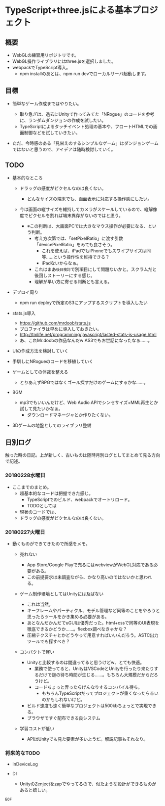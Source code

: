 # TypeScript+three.jsによる基本プロジェクト

## 概要

- WebGLの練習用リポジトリです。
- WebGL操作ライブラリにはthree.jsを選択しました。
- webpackでTypeScript導入。
	- npm installのあとは、npm run devでローカルサーバ起動します。

## 目標

- 簡単なゲーム作成まではやりたい。
	- 取り急ぎは、過去にUnityで作ってみてた「NRogue」のコードを参考に、ランダムダンジョンの作成を試したい。
	- TypeScriptによるタッチイベント処理の基本や、フロートHTMLでの画面制御などを試していきたい。

- ただ、今時感のある「見栄えのするシンプルなゲーム」はダンジョンゲームではないと思うので、アイデアは随時検討していく。


## TODO

- 基本的なところ

	- ドラッグの感度がピクセルなのは良くない。
		- どんなサイズの端末でも、画面表示に対応する操作感にしたい。

	- 今は画面の縦サイズを維持してカメラがスケールしているので、縦解像度でピクセルを割れば端末異存がないのではと思う。
		- ※この判断は、大画面PCでは大きなマウス操作が必要になる、という判断。
			- 考え方次第では、「setPixelRatio」に渡す引数「devicePixelRatio」をみても良さそう。
				- これを使えば、iPadでもiPhoneでもスワイプサイズは同等……という操作性を維持できる？
				- iPadないからなぁ。
			- これはまあ`後日検討`で別項目にして問題ないかと。スクラムだと後回しストーリーにする感じ。
			- 理解が早い方に寄せる判断とも言える。

- デプロイ周り
	- npm run deployで所定のS3にアップするスクリプトを導入したい

- stats.js導入
	- https://github.com/mrdoob/stats.js
	- プロファイラは早めに導入しておきたい。
	- http://tmlife.net/programming/javascript/lasted-stats-js-usage.html
	- あ、これMr.doobの作品なんだw AS3でもお世話になったなぁ……。

- UIの作成方法を検討していく

- 手馴しにNRogueのコードを移植していく

- ゲームとしての体裁を整える
	- とりあえずRPGではなくゴール探すだけのゲームにするかな……。

- BGM
	- mp3でもいいんだけど、Web Audio APIでシンセサイズ+MML再生とか試して見たいかなぁ。
		- ダウンロードマネージャとか作りたくない。

- 3Dゲームの地盤としてのライブラリ整備



## 日別ログ

触った時の日記。上が新しく、古いものは随時月別ログとしてまとめて見る方向で記述。

### 20180228水曜日

- ここまでのまとめ。
	- 超基本的なコードは把握できた感じ。
		- TypeScriptでのビルド、webpackでオートリロード。
		- TODOとしては
	- 現状のコードでは、
	- ドラッグの感度がピクセルなのは良くない。

### 20180227火曜日

- 動くものができてきたので所感をメモ。

	- 売れない
		- App Store/Google Playで売るにはwebviewがWebGL対応である必要がある。
		- この前提要求は未調査ながら、かなり高いのではないかと思われる。

	- ゲーム制作環境としてはUnityには及ばない
		- これは当然。
		- キーフレームやパーティクル、モデル管理など同等のことをやろうと思ったらツールをかき集める必要がある。
		- あとなんだかんだでuGUIは優秀だった。html+cssで同等のUI表現を徹底できるかどうか……。flexbox調べなきゃかな？
		- 圧縮テクスチャとかどうやって用意すればいいんだろう。ASTC出力ツールでも探すべき？
	
	- コンパクトで軽い
		- Unityと比較するのは間違ってると思うけどw、とても快適。
			- 業務で使ってると、UnityはVSCodeとUnityを行ったり来たりするだけで謎の待ち時間が生じる……。もちろん大規模だからだろうけど。
			- コードちょっと弄ったらげんなりするコンパイル待ち。
				- もちろんTypeScriptだってプロジェクトが重くなったら辛いのかもしれないけど。
		- ビルド速度も速く簡単なプロジェクトは500kbちょっとで実現できる。
		- ブラウザですぐ配布できる良システム

	- 学習コストが低い
		- APIはUnityでも見た要素が多いようだ。解説記事もそれなり。



### 将来的なTODO

- InDeviceLog

- DI
	- UnityのZenjectをzapでやってるので、似たような設計ができるものがあると嬉しい。




`EOF`